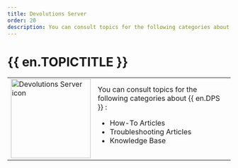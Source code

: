 ```yaml
---
title: Devolutions Server
order: 20
description: You can consult topics for the following categories about Devolutions Server: How-To Articles, Troubleshooting Articles and Knowledge Base
---
```

# {{ en.TOPICTITLE }} 
<table>
	<tr>
		<td>
<img src="https://webdevolutions.blob.core.windows.net/images/projects/server/logos/server-icon-shadow.svg" width="180" alt="Devolutions Server icon">
		</td>
		<td>
You can consult topics for the following categories about {{ en.DPS }} : 
<ul>
  <li>How-To Articles</li>
  <li>Troubleshooting Articles</li>
  <li>Knowledge Base</li>
</ul> 
		</td>
	</tr>
</table>